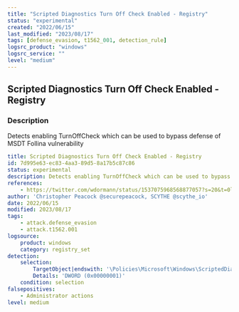```yaml
---
title: "Scripted Diagnostics Turn Off Check Enabled - Registry"
status: "experimental"
created: "2022/06/15"
last_modified: "2023/08/17"
tags: [defense_evasion, t1562_001, detection_rule]
logsrc_product: "windows"
logsrc_service: ""
level: "medium"
---
```


## Scripted Diagnostics Turn Off Check Enabled - Registry

### Description

Detects enabling TurnOffCheck which can be used to bypass defense of MSDT Follina vulnerability

```yml
title: Scripted Diagnostics Turn Off Check Enabled - Registry
id: 7d995e63-ec83-4aa3-89d5-8a17b5c87c86
status: experimental
description: Detects enabling TurnOffCheck which can be used to bypass defense of MSDT Follina vulnerability
references:
    - https://twitter.com/wdormann/status/1537075968568877057?s=20&t=0lr18OAnmAGoGpma6grLUw
author: 'Christopher Peacock @securepeacock, SCYTHE @scythe_io'
date: 2022/06/15
modified: 2023/08/17
tags:
    - attack.defense_evasion
    - attack.t1562.001
logsource:
    product: windows
    category: registry_set
detection:
    selection:
        TargetObject|endswith: '\Policies\Microsoft\Windows\ScriptedDiagnostics\TurnOffCheck'
        Details: 'DWORD (0x00000001)'
    condition: selection
falsepositives:
    - Administrator actions
level: medium

```
